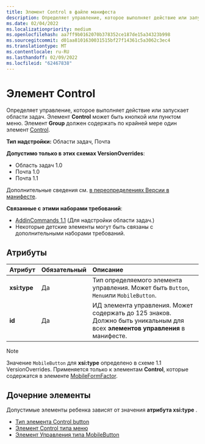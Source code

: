 ```yaml
---
title: Элемент Control в файле манифеста
description: Определяет управление, которое выполняет действие или запускает области задач.
ms.date: 02/04/2022
ms.localizationpriority: medium
ms.openlocfilehash: aa7ff9b0162070b378352ce187de15a34323b998
ms.sourcegitcommit: d01aa8101630031515bf27f14361c5a3062c3ec4
ms.translationtype: MT
ms.contentlocale: ru-RU
ms.lasthandoff: 02/09/2022
ms.locfileid: "62467838"
---
```

# <a name="control-element"></a>Элемент Control

Определяет управление, которое выполняет действие или запускает области задач. Элемент **Control** может быть кнопкой или пунктом меню. Элемент **Group** должен содержать по крайней мере один элемент [Control](group.md).

**Тип надстройки:** Области задач, Почта

**Допустимо только в этих схемах VersionOverrides**:

- Область задач 1.0
- Почта 1.0
- Почта 1.1

Дополнительные сведения см. [в переопределениях Версии в манифесте](../../develop/add-in-manifests.md#version-overrides-in-the-manifest).

**Связанные с этими наборами требований**:

- [AddinCommands 1.1](../requirement-sets/add-in-commands-requirement-sets.md) (Для надстройки области задач.)
- Некоторые детские элементы могут быть связаны с дополнительными наборами требований.

## <a name="attributes"></a>Атрибуты

|  Атрибут  |  Обязательный  |  Описание  |
|:-----|:-----|:-----|
|**xsi:type**|Да|Тип определяемого элемента управления. Может быть `Button`, `Menu`или `MobileButton`. |
|**id**|Да|ИД элемента управления. Может содержать до 125 знаков. Должно быть уникальным для всех **элементов управления** в манифесте.|

> [!NOTE]
> Значение `MobileButton` для **xsi:type** определено в схеме 1.1 VersionOverrides. Применяется только к элементам **Control**, которые содержатся в элементе [MobileFormFactor](mobileformfactor.md).

## <a name="child-elements"></a>Дочерние элементы

Допустимые элементы ребенка зависят от значения **атрибута xsi:type** .

- [Тип элемента Control button](control-button.md)
- [Элемент Control типа меню](control-menu.md)
- [Элемент Управления типа MobileButton](control-mobilebutton.md)
